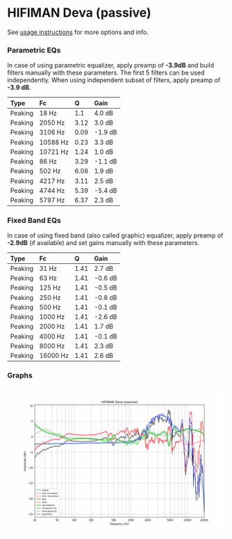 # HIFIMAN Deva (passive)
See [usage instructions](https://github.com/jaakkopasanen/AutoEq#usage) for more options and info.

### Parametric EQs
In case of using parametric equalizer, apply preamp of **-3.9dB** and build filters manually
with these parameters. The first 5 filters can be used independently.
When using independent subset of filters, apply preamp of **-3.9 dB**.

| Type    | Fc       |    Q | Gain    |
|:--------|:---------|:-----|:--------|
| Peaking | 18 Hz    | 1.1  | 4.0 dB  |
| Peaking | 2050 Hz  | 3.12 | 3.0 dB  |
| Peaking | 3106 Hz  | 0.09 | -1.9 dB |
| Peaking | 10588 Hz | 0.23 | 3.3 dB  |
| Peaking | 10721 Hz | 1.24 | 1.0 dB  |
| Peaking | 86 Hz    | 3.29 | -1.1 dB |
| Peaking | 502 Hz   | 6.08 | 1.9 dB  |
| Peaking | 4217 Hz  | 3.11 | 2.5 dB  |
| Peaking | 4744 Hz  | 5.39 | -5.4 dB |
| Peaking | 5797 Hz  | 6.37 | 2.3 dB  |

### Fixed Band EQs
In case of using fixed band (also called graphic) equalizer, apply preamp of **-2.9dB**
(if available) and set gains manually with these parameters.

| Type    | Fc       |    Q | Gain    |
|:--------|:---------|:-----|:--------|
| Peaking | 31 Hz    | 1.41 | 2.7 dB  |
| Peaking | 63 Hz    | 1.41 | -0.6 dB |
| Peaking | 125 Hz   | 1.41 | -0.5 dB |
| Peaking | 250 Hz   | 1.41 | -0.8 dB |
| Peaking | 500 Hz   | 1.41 | -0.1 dB |
| Peaking | 1000 Hz  | 1.41 | -2.6 dB |
| Peaking | 2000 Hz  | 1.41 | 1.7 dB  |
| Peaking | 4000 Hz  | 1.41 | -0.1 dB |
| Peaking | 8000 Hz  | 1.41 | 2.3 dB  |
| Peaking | 16000 Hz | 1.41 | 2.6 dB  |

### Graphs
![](./HIFIMAN%20Deva%20(passive).png)